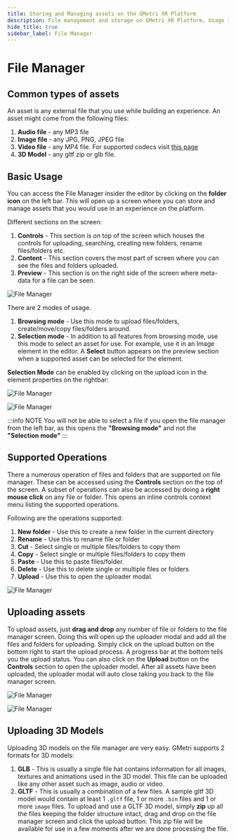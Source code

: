 ```yaml
---
title: Storing and Managing assets on the GMetri XR Platform
description: File management and storage on GMetri XR Platform, Usage in GMetri XR Experiences.
hide_title: true
sidebar_label: File Manager
---
```


# File Manager


## Common types of assets
An asset is any external file that you use while building an experience. 
An asset might come from the following files: 
1. **Audio file** - any MP3 file 
2. **Image file** - any JPG, PNG, JPEG file 
3. **Video file** - any MP4 file. For supported codecs visit [this page](/docs/compatibility/platform-compatibility-matrix#media-codec-compatibility)
4. **3D Model** - any gltf zip or glb file.

## Basic Usage
You can access the File Manager insider the editor by clicking on the **folder icon** on the left bar. 
This will open up a screen where you can store and manage assets that you would use in an experience on the platform. 

Different sections on the screen:
1. **Controls** - This section is on top of the screen which houses the controls for uploading, searching, creating new folders, rename files/folders etc.
2. **Content** - This section covers the most part of screen where you can see the files and folders uploaded. 
3. **Preview** - This section is on the right side of the screen where meta-data for a file can be seen.    

![File Manager](https://s.vrgmetri.com/image/q_90,w_500/gb-web/portal-docs/assets/img/screenshots/file_manager/file_manager_screen1.png.jpg#boxShadow)

There are 2 modes of usage. 
1. **Browsing mode** - Use this mode to upload files/folders, create/move/copy files/folders around.
2. **Selection mode** - In addition to all features from browsing mode, use this mode to select an asset for use. For example, use it in an Image element in the editor. 
A **Select** button appears on the preview section when a supported asset can be selected for the element.
 

**Selection Mode** can be enabled by clicking on the upload icon in the element properties on the rightbar:

![File Manager](https://s.vrgmetri.com/image/h_400,q_90/gb-web/portal-docs/assets/img/screenshots/file_manager_selection_mode.png#boxShadow#boxShadow) 

![File Manager](https://s.vrgmetri.com/image/q_90,w_500/gb-web/portal-docs/assets/img/screenshots/file_manager/file_manager_screen6.jpg#boxShadow) 
 
:::info NOTE
You will not be able to select a file if you open the file manager from the left bar, as this opens the **"Browsing mode"** and not the **"Selection mode"**
:::

## Supported Operations
There a numerous operation of files and folders that are supported on file manager. These can be accessed using the **Controls** section on the top of the screen. 
A subset of operations can also be accessed by doing a **right mouse click** on any file or folder. This opens an inline controls context menu listing the supported operations. 

Following are the operations supported:
1. **New folder** - Use this to create a new folder in the current directory
2. **Rename** - Use this to rename file or folder
3. **Cut** - Select single or multiple files/folders to copy them
4. **Copy** - Select single or multiple files/folders to copy them
5. **Paste** - Use this to paste files/folder. 
6. **Delete** - Use this to delete single or multiple files or folders
7. **Upload** - Use this to open the uploader modal.

![File Manager](https://s.vrgmetri.com/image/q_90,w_500/gb-web/portal-docs/assets/img/screenshots/file_manager/file_manager_screen2.png.jpg#boxShadow)


## Uploading assets
To upload assets, just **drag and drop** any number of file or folders to the file manager screen. Doing this will open up the uploader modal and add all the files and folders for uploading. 
Simply click on the upload button on the bottom right to start the upload process. A progress bar at the bottom tells you the upload status.
You can also click on the **Upload** button on the **Controls** section to open the uploader model. After all assets have been uploaded, the uploader modal will auto close taking you back to the file manager screen. 

![File Manager](https://s.vrgmetri.com/image/q_90,w_500/gb-web/portal-docs/assets/img/screenshots/file_manager/file_manager_screen4.png.jpg#boxShadow)

![File Manager](https://s.vrgmetri.com/image/q_90,w_500/gb-web/portal-docs/assets/img/screenshots/file_manager/file_manager_screen5.png.jpg#boxShadow)


## Uploading 3D Models
Uploading 3D models on the file manager are very easy. GMetri supports 2 formats for 3D models:
1. **GLB** - This is usually a single file hat contains information for all images, textures and animations used in the 3D model. 
This file can be uploaded like any other asset such as image, audio or video.
2. **GLTF** - This is usually a combination of a few files. A sample gltf 3D model would contain at least 1 `.gltf` file, 1 or more `.bin` files and 1 or more `image` files.
To upload and use a GLTF 3D model, simply **zip** up all the files keeping the folder structure intact, drag and drop on the file manager screen and click the upload button. 
This zip file will be available for use in a few moments after we are done processing the file.    
